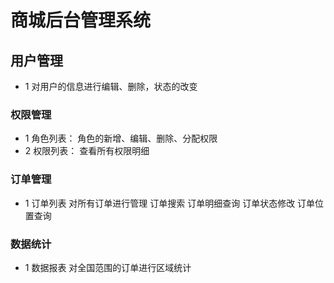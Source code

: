 # 商城后台管理系统

## 用户管理

* 1 对用户的信息进行编辑、删除，状态的改变

### 权限管理
* 1 角色列表：
    角色的新增、编辑、删除、分配权限
* 2 权限列表：
    查看所有权限明细

### 订单管理
* 1 订单列表
    对所有订单进行管理
    订单搜索
    订单明细查询
    订单状态修改
    订单位置查询

### 数据统计
* 1 数据报表
    对全国范围的订单进行区域统计

